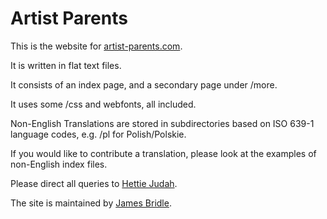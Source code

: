 # Artist Parents

This is the website for [artist-parents.com](https://artist-parents.com/).

It is written in flat text files.

It consists of an index page, and a secondary page under /more.

It uses some /css and webfonts, all included.

Non-English Translations are stored in subdirectories based on ISO 639-1 language codes, e.g. /pl for Polish/Polskie.

If you would like to contribute a translation, please look at the examples of non-English index files.

Please direct all queries to [Hettie Judah](https://www.hettiejudah.co.uk).

The site is maintained by [James Bridle](https://jamesbridle.com/).
